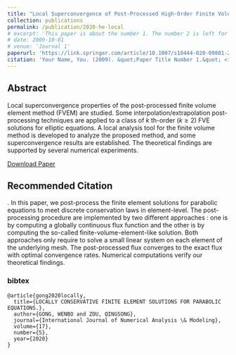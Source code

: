 ```yaml
---
title: "Local Superconvergence of Post-Processed High-Order Finite Volume Element Solutions"
collection: publications
permalink: /publication/2020-he-local
# excerpt: 'This paper is about the number 1. The number 2 is left for future work.'
# date: 2009-10-01
# venue: 'Journal 1'
paperurl: 'https://link.springer.com/article/10.1007/s10444-020-09801-2'
citation: 'Your Name, You. (2009). &quot;Paper Title Number 1.&quot; <i>Journal 1</i>. 1(1).'
---
```



## Abstract

Local superconvergence properties of the post-processed finite volume element method (FVEM) are studied. Some interpolation/extrapolation post-processing techniques are applied to a class of $k$ th-order ($k\geq 2$) FVE solutions for elliptic equations. A local analysis tool for the finite volume method is developed to analyze the proposed method, and some superconvergence results are established. The theoretical findings are supported by several numerical experiments.

[Download Paper](https://link.springer.com/article/10.1007/s10444-020-09801-2)

## Recommended Citation

. In this paper, we post-process the finite element solutions for parabolic equations to meet discrete conservation laws in element-level. The post-processing procedure are implemented by two different approaches : one is by computing a globally continuous flux function and the other is by computing the so-called finite-volume-element-like solution. Both approaches only require to solve a small linear system on each element of the underlying mesh. The post-processed flux converges to the exact flux with optimal convergence rates. Numerical computations verify our theoretical findings.


### bibtex
```
@article{gong2020locally,
  title={LOCALLY CONSERVATIVE FINITE ELEMENT SOLUTIONS FOR PARABOLIC EQUATIONS.},
  author={GONG, WENBO and ZOU, QINGSONG},
  journal={International Journal of Numerical Analysis \& Modeling},
  volume={17},
  number={5},
  year={2020}
}
```